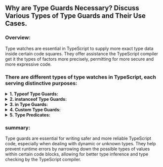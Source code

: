 ## Why are Type Guards Necessary? Discuss Various Types of Type Guards and Their Use Cases.

### Overview:
<p>Type watches are essential in TypeScript to supply more exact type data inside certain code squares. They offer assistance the TypeScript compiler get it the types of factors more precisely, permitting for more secure and more expressive code. </p>

### There are different types of type watches in TypeScript, each serving distinctive purposes:

<details><summary><b>1. Typeof Type Guards:</b></summary>

<summary><b>Use Case: </b><span>Checking the type of a primitive value, such as string, number, boolean, symbol, or undefined.</span></summary>


```bash
function isNumber(value: unknown): value is number {
    return typeof value === 'number';
}
```
</details>


<details><summary><b>2. instanceof Type Guards: </b></summary>

<summary><b>Use Case: </b><span>Checking whether an object is an instance of a particular class or constructor function.</span></summary>


```bash
class Car {
    drive() {
        console.log("Driving...");
    }
}
class Truck {
    load() {
        console.log("Loading...");
    }
}

function isCar(vehicle: any): vehicle is Car {
    return vehicle instanceof Car;
}

```
</details>

<details><summary><b>3. in Type Guards:</b></summary>

<summary><b>Use Case: </b><span>Checking if a property exists on an object.</span></summary>


```bash
interface Square {
    sideLength: number;
}

function isSquare(shape: any): shape is Square {
    return 'sideLength' in shape;
}

```
</details>

<details><summary><b>4. Custom Type Guards:</b></summary>
<summary><b>Use Case: </b><span>Creating custom functions that assert the type of a value based on some condition.</span></summary>


```bash
interface Cat {
    meow(): void;
}
interface Dog {
    bark(): void;
}

function isCatOrDog(animal: any): animal is Cat | Dog {
    return 'meow' in animal || 'bark' in animal;
}

```
</details>

<details><summary><b>5. Type Predicates:</b></summary>

<summary><b>Use Case: </b><span>A special syntax in TypeScript for defining and using custom type guards.</span></summary>


```bash
function isString(value: any): value is string {
    return typeof value === 'string';
}
```
</details>

### summary:
<p>Type guards are essential for writing safer and more reliable TypeScript code, especially when dealing with dynamic or unknown types. They help prevent runtime errors by narrowing down the possible types of values within certain code blocks, allowing for better type inference and type checking by the TypeScript compiler.</p>